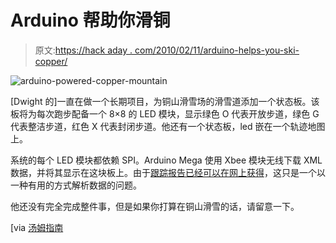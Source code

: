# Arduino 帮助你滑铜

> 原文:[https://hack aday . com/2010/02/11/arduino-helps-you-ski-copper/](https://hackaday.com/2010/02/11/arduino-helps-you-ski-copper/)

![](../Images/80c9750d49711300d996b83d5702810a.png "arduino-powered-copper-mountain")

[Dwight 的]一直在做一个长期项目，为铜山滑雪场的滑雪道添加一个状态板。该板将为每次跑步配备一个 8×8 的 LED 模块，显示绿色 O 代表开放步道，绿色 G 代表整洁步道，红色 X 代表封闭步道。他还有一个状态板，led 嵌在一个轨迹地图上。

系统的每个 LED 模块都依赖 SPI。Arduino Mega 使用 Xbee 模块无线下载 XML 数据，并将其显示在这块板上。由于[跟踪报告已经可以在网上获得](http://www.coppercolorado.com/winter/the_mountain/dom/trails.html)，这只是一个以一种有用的方式解析数据的问题。

他还没有完全完成整件事，但是如果你打算在铜山滑雪的话，请留意一下。

[via [汤姆指南](http://www.tomsguide.com/us/pictures-story/146-5-sparkfun-makers-inventions.html)